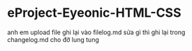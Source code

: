 # eProject-Eyeonic-HTML-CSS

anh em upload file ghi lại vào filelog.md
sửa gì thì ghi lại trong changelog.md
cho đỡ lung tung
